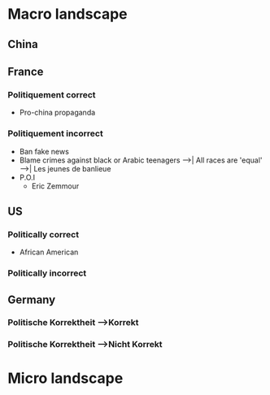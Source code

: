 # Macro landscape
## China
## France
### Politiquement correct
- Pro-china propaganda

### Politiquement incorrect
- Ban fake news
- Blame crimes against black or Arabic teenagers -->| All races are 'equal' -->| Les jeunes de banlieue
- P.O.I
  - Eric Zemmour
## US
### Politically correct
- African American

### Politically incorrect

## Germany
### Politische Korrektheit -->Korrekt
### Politische Korrektheit -->Nicht Korrekt
# Micro landscape